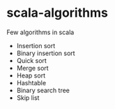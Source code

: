 # scala-algorithms
Few algorithms in scala

- Insertion sort
- Binary insertion sort
- Quick sort
- Merge sort
- Heap sort
- Hashtable
- Binary search tree
- Skip list
